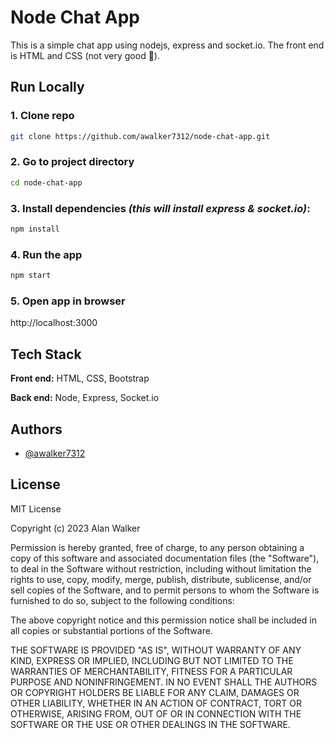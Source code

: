 
# Node Chat App

This is a simple chat app using nodejs, express and socket.io. The front end is HTML and CSS (not very good 🤣).


## Run Locally

### 1. Clone repo
```bash
git clone https://github.com/awalker7312/node-chat-app.git
```

### 2. Go to project directory
```bash
cd node-chat-app
```

### 3. Install dependencies *(this will install express & socket.io)*:
```bash
npm install
```

### 4. Run the app
```bash
npm start
```

### 5. Open app in browser
http://localhost:3000
## Tech Stack

**Front end:** HTML, CSS, Bootstrap

**Back end:** Node, Express, Socket.io


## Authors

- [@awalker7312](https://github.com/awalker7312)


## License

MIT License

Copyright (c) 2023 Alan Walker

Permission is hereby granted, free of charge, to any person obtaining a copy
of this software and associated documentation files (the "Software"), to deal
in the Software without restriction, including without limitation the rights
to use, copy, modify, merge, publish, distribute, sublicense, and/or sell
copies of the Software, and to permit persons to whom the Software is
furnished to do so, subject to the following conditions:

The above copyright notice and this permission notice shall be included in all
copies or substantial portions of the Software.

THE SOFTWARE IS PROVIDED "AS IS", WITHOUT WARRANTY OF ANY KIND, EXPRESS OR
IMPLIED, INCLUDING BUT NOT LIMITED TO THE WARRANTIES OF MERCHANTABILITY,
FITNESS FOR A PARTICULAR PURPOSE AND NONINFRINGEMENT. IN NO EVENT SHALL THE
AUTHORS OR COPYRIGHT HOLDERS BE LIABLE FOR ANY CLAIM, DAMAGES OR OTHER
LIABILITY, WHETHER IN AN ACTION OF CONTRACT, TORT OR OTHERWISE, ARISING FROM,
OUT OF OR IN CONNECTION WITH THE SOFTWARE OR THE USE OR OTHER DEALINGS IN THE
SOFTWARE.

